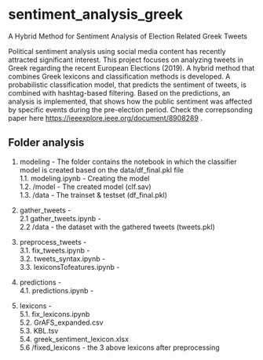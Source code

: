 # sentiment_analysis_greek
A Hybrid Method for Sentiment Analysis of Election Related Greek Tweets

Political sentiment analysis using social media content has recently attracted significant interest. This project focuses on analyzing tweets in Greek regarding the recent European Elections (2019). A hybrid method that combines Greek lexicons and classification methods is developed. A probabilistic classification model, that predicts the sentiment of tweets, is combined with hashtag-based filtering. Based on the predictions, an analysis is implemented, that shows how the public sentiment was affected by specific events during the pre-election period. Check the correpsonding paper here https://ieeexplore.ieee.org/document/8908289 .

## Folder analysis

1) modeling - The folder contains the notebook in which the classifier model is created based on the data/df_final.pkl file <br>
1.1. modeling.ipynb - Creating the model <br>
1.2. /model - The created model (clf.sav) <br>
1.3. /data - The trainset & testset (df_final.pkl)<br>

2) gather_tweets - <br>
2.1 gather_tweets.ipynb - <br>
2.2 /data - the dataset with the gathered tweets (tweets.pkl)<br>

3) preprocess_tweets - <br>
3.1. fix_tweets.ipynb - <br>
3.2. tweets_syntax.ipynb - <br>
3.3. lexiconsTofeatures.ipynb - <br>

4) predictions - <br>
4.1. predictions.ipynb - <br>

5) lexicons -<br>
5.1. fix_lexicons.ipynb <br>
5.2. GrAFS_expanded.csv <br>
5.3. KBL.tsv <br>
5.4. greek_sentiment_lexicon.xlsx <br>
5.6 /fixed_lexicons - the 3 above lexicons after preprocessing <br>


